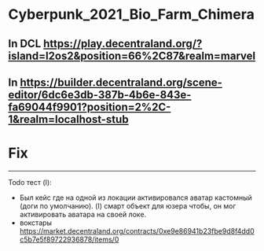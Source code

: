 # Cyberpunk_2021_Bio_Farm_Chimera
## In DCL https://play.decentraland.org/?island=I2os2&position=66%2C87&realm=marvel
## In https://builder.decentraland.org/scene-editor/6dc6e3db-387b-4b6e-843e-fa69044f9901?position=2%2C-1&realm=localhost-stub
# Fix



* * *

Todo тест (I):

* Был кейс где на одной из локации активировался аватар кастомный (доги по умолчанию). (I) смарт объект для юзера чтобы, он мог активировать аватара на своей локе.
* вокстары https://market.decentraland.org/contracts/0xe9e86941b23fbe9d8f4dd0c5b7e5f89722936878/items/0
